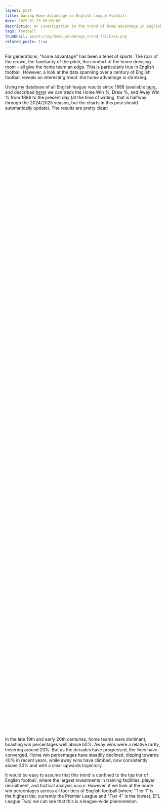 ```yaml
---
layout: post
title: Waning Home Advantage in English League Football
date: 2025-01-13 09:00:00
description: An investigation in the trend of home advantage in English football
tags: football
thumbnail: assets/img/home_advantage_trend_fallback.png
related_posts: true
---
```


For generations, "home advantage" has been a tenet of sports. The roar of the crowd, the familiarity of the pitch, the comfort of the home dressing room – all give the home team an edge. This is particularly true in English football. However, a look at the data spanning over a century of English football reveals an interesting trend: the home advantage is shrinking.

Using my database of all English league results since 1888 (available [here](https://github.com/seanelvidge/England-football-results), and described [here](https://seanelvidge.com/articles/2024/All_England_football_league_results/)) we can track the Home Win %, Draw %, and Away Win % from 1888 to the present day (at the time of writing, that is halfway through the 2024/2025 season, but the charts in this post should automatically update). The results are pretty clear:

<html>
<div class="chart-container">
  <canvas id="resultsChart"></canvas>
</div>
<img
  id="fallbackImage1"
  src="assets/img/home_advantage_trend_fallback.png"
  alt="Fallback image for home, draw, away % win"
  style="display: none; max-width: 100%;"
/>
<style>
    .chart-container {
        position: relative;
        width: 100%;
        min-height: 250px;
        height: 50vh;   /* Always 50% of the viewport height */
        max-height: 80vh;
    }
</style>
</html>

In the late 19th and early 20th centuries, home teams were dominant, boasting win percentages well above 60%. Away wins were a relative rarity, hovering around 20%. But as the decades have progressed, the lines have converged. Home win percentages have steadily declined, dipping towards 40% in recent years, while away wins have climbed, now consistently above 30% and with a clear upwards trajectory.

It would be easy to assume that this trend is confined to the top tier of English football, where the largest investments in training facilities, player recruitment, and tactical analysis occur. However, if we look at the home win percentages across all four tiers of English football (where "Tier 1" is the highest tier, currently the Premier League and "Tier 4" is the lowest, EFL League Two) we can see that this is a league-wide phenomenon.

<html>
<div class="chart-container">
  <canvas id="divisionChart"></canvas>
</div>
<img
  id="fallbackImage2"
  src="assets/img/home_advantage_trend_fallback_by_division.png"
  alt="Fallback image for home win % by division"
  style="display: none; max-width: 100%;"
/>
</html>

As you can see, the decline in home win percentages is remarkably consistent across all levels of professional English football. While there are some minor variations between divisions, the overall trajectory is the same: downwards. This suggests that the factors driving the change are not unique to the top tier but are systemic throughout the entire football pyramid. Each division shows high home win % at the start of the time series (above 50%), but each division ends up closer to 40% by the end of the series.

So, what's driving this shift away from home dominance? Several factors are likely at play:

- Standardization of Playing Conditions: In the early days, pitch conditions varied wildly. Home teams were intimately familiar with their own, often quirky, pitches, giving them a distinct advantage. Over time, regulations and advancements in groundskeeping have led to more standardized, high-quality pitches across the league, leveling the playing field. This impact would be felt across all divisions.
- Improved Travel and Accommodation: Early football often involved arduous journeys for away teams, leaving them fatigued and less prepared. Modern transportation and improved accommodations have minimized the physical toll of travel, allowing away teams to arrive rested and ready to compete. Again, this is relevant to all levels of the game.
- Tactical Advancements and Analysis: The modern game is far more tactically sophisticated. Managers and analysts have access to vast amounts of data and video footage, allowing them to dissect opponents' strengths and weaknesses, regardless of location. Away teams can now better prepare for the specific challenges posed by their opponents and their home stadiums. While the resources may be greater at the top, these advancements have filtered down through the divisions.
- Professionalization and Fitness: Players today are fitter, faster, and more technically skilled than ever before. This overall increase in athleticism can help away teams better cope with the pressures of playing in hostile environments, a trend seen across the footballing spectrum.

## The Future of Home Advantage

Whilst home advantage may not be what it once was, it hasn't disappeared entirely. The support of the home crowd can still provide a boost, and familiarity with the surroundings can offer a slight edge. However, the trend is undeniable. The gap between home and away performance is narrowing, and the English Football League, across all its divisions, is becoming increasingly competitive on all fronts.

If we look to extrapolate the trends in the data we can try and estimate what will happen in the future, fitting lines of best fit to the data we can estimate that home advantage will stick around for quite a while yet!

<div class="chart-container">
  <canvas id="finalTrendChart"></canvas>
</div>

<html>
<script src="https://cdn.jsdelivr.net/npm/papaparse@5.3.0/papaparse.min.js"></script>
<script src="https://cdn.jsdelivr.net/npm/chart.js"></script>
<script src="https://cdn.jsdelivr.net/npm/chartjs-plugin-zoom"></script>

<script>
  const resultsUrl = "https://raw.githubusercontent.com/seanelvidge/England-football-results/main/EnglandLeagueResults.csv";

  // Create chart variables in the global scope
  let resultsChart, divisionChart;

  Papa.parse(resultsUrl, {
    download: true,
    header: true,
    dynamicTyping: true,
    skipEmptyLines: true,
    complete: function(results) {
      // 1) Check if we received valid data
      if (!results || !results.data || results.data.length === 0) {
        console.warn("No valid data returned. Showing fallback images.");
        showFallbackImages();
        return;
      }

      // 2) If there is an `errors` array with parse errors, handle that too
      if (results.errors && results.errors.length > 0) {
        console.warn("Papa Parse encountered errors. Showing fallback images:", results.errors);
        showFallbackImages();
        return;
      }

      // 3) Otherwise, data is good — proceed to create the charts
      const data = results.data;
      processData(data);
    },

    error: function(err) {
      // Papa Parse couldn't load the file at all
      console.error("Error loading remote data", err);
      showFallbackImages();
    }
  });

  function showFallbackImages() {
    // Hide both canvases
    document.getElementById("resultsChart").style.display = "none";
    document.getElementById("divisionChart").style.display = "none";

    // Show both fallback images
    document.getElementById("fallbackImage1").style.display = "block";
    document.getElementById("fallbackImage2").style.display = "block";
  }

  function processData(data) {
    const resultsBySeason = {};
    const resultsBySeasonAndDivision = {};

    data.forEach(row => {
      // Skip this row if Season or Result is missing
      if (!row.Season || !row.Result) {
        return;
      }
      const season = row.Season;
      const division = row.Tier;
      const result = row.Result;

      // Overall Results by Season
      if (!resultsBySeason[season]) {
        resultsBySeason[season] = { H: 0, D: 0, A: 0, total: 0 };
      }
      resultsBySeason[season][result]++;
      resultsBySeason[season].total++;

      // Results by Season and Division
      if (!resultsBySeasonAndDivision[season]) {
        resultsBySeasonAndDivision[season] = {};
      }
      if (division && !resultsBySeasonAndDivision[season][division]) { // Check for undefined division
        resultsBySeasonAndDivision[season][division] = { H: 0, D: 0, A: 0, total: 0 };
      }
      if (division) {
        resultsBySeasonAndDivision[season][division][result]++;
        resultsBySeasonAndDivision[season][division].total++;
      }
    });

    // Get the current season from the data
    const currentSeason = Object.keys(resultsBySeason).sort().pop();

    // Calculate Percentages and Standard Deviations
    const overallChartData = calculatePercentages(resultsBySeason, currentSeason);
    const divisionChartData = calculateDivisionPercentages(resultsBySeasonAndDivision);

    // Create Charts
    createResultsChart(overallChartData);
    createDivisionChart(divisionChartData);
    createFinalTrendChart(overallChartData);
  }

  function calculatePercentages(resultsBySeason, currentSeason) {
    const seasons = Object.keys(resultsBySeason).sort();
    const homeWins = [];
    const draws = [];
    const awayWins = [];
    const homeWinErrors = [];
    const drawErrors = [];
    const awayWinErrors = [];
    const filteredSeasons = []; // Array for keeping track of valid seasons

    seasons.forEach(season => {
      const results = resultsBySeason[season];
      const total = results.total;

      // const hPercent = (results.H / total) * 100;
      // const dPercent = (results.D / total) * 100;
      // const aPercent = (results.A / total) * 100;
      const hPercent = parseFloat((results.H / total * 100).toFixed(2));
      const dPercent = parseFloat((results.D / total * 100).toFixed(2));
      const aPercent = parseFloat((results.A / total * 100).toFixed(2));

      // Calculate standard deviation (error bars)
      const hError = calculateStandardDeviation(results.H, total);
      const dError = calculateStandardDeviation(results.D, total);
      const aError = calculateStandardDeviation(results.A, total);

      if (season && season <= currentSeason) {
        // Add valid season to the filtered array
        filteredSeasons.push(season);

        homeWins.push(hPercent);
        draws.push(dPercent);
        awayWins.push(aPercent);

        homeWinErrors.push(hError);
        drawErrors.push(dError);
        awayWinErrors.push(aError);
      }
    });

    return {
      labels: filteredSeasons, // Use the filtered seasons for labels
      datasets: [
        {
          label: 'Home Win %',
          data: homeWins,
          borderColor: 'blue',
          backgroundColor: 'transparent',
          // errorBars: homeWinErrors,
        },
        {
          label: 'Draw %',
          data: draws,
          borderColor: 'green',
          backgroundColor: 'transparent',
          // errorBars: drawErrors,
        },
        {
          label: 'Away Win %',
          data: awayWins,
          borderColor: 'red',
          backgroundColor: 'transparent',
          // errorBars: awayWinErrors,
        }
      ]
    };
  }

  function calculateDivisionPercentages(resultsBySeasonAndDivision) {
    const seasons = Object.keys(resultsBySeasonAndDivision).sort();
    const datasets = {};

    seasons.forEach(season => {
      const divisions = Object.keys(resultsBySeasonAndDivision[season]);
      divisions.forEach(division => {
        if (division && !datasets[division]) { // Check for undefined division
          // Assign specific colors to each division
          let color;
          if (division === '1') {
            color = 'red';
          } else if (division === '2') {
            color = 'blue';
          } else if (division === '3') {
            color = 'green';
          } else if (division === '4') {
            color = 'purple';
          } else {
            color = getRandomColor(); // Fallback to a random color
          }

          datasets[division] = {
            label: `Division ${division}`,
            data: [],
            borderColor: color,
            backgroundColor: 'transparent',
            errorBars: [],
          };
        }

        if (division) {
          const results = resultsBySeasonAndDivision[season][division];
          const total = results.total;

          // const hPercent = (results.H / total) * 100;
          // const dPercent = (results.D / total) * 100;
          // const aPercent = (results.A / total) * 100;
          const hPercent = parseFloat((results.H / total * 100).toFixed(2));
          const dPercent = parseFloat((results.D / total * 100).toFixed(2));
          const aPercent = parseFloat((results.A / total * 100).toFixed(2));

          // Here we'll just use Home Win % for simplicity, but you can add others
          datasets[division].data.push({x: season, y: hPercent});
          datasets[division].errorBars.push(calculateStandardDeviation(results.H, total));
        }
      });
    });

    return {
      labels: seasons,
      datasets: Object.values(datasets)
    };
  }

  function getRandomColor() {
    const letters = '0123456789ABCDEF';
    let color = '#';
    for (let i = 0; i < 6; i++) {
      color += letters[Math.floor(Math.random() * 16)];
    }
    return color;
  }

  function calculateStandardDeviation(count, total) {
    const p = count / total;
    const stdDev = Math.sqrt((p * (1 - p)) / total) * 100; // Convert to percentage
    return stdDev;
  }

  function createResultsChart(chartData) {
    const ctx = document.getElementById('resultsChart').getContext('2d');
    resultsChart = new Chart(ctx, {
      type: 'line',
      data: chartData,
      options: {
        maintainAspectRatio: false,
        plugins: {
          legend: {
            labels: {
              usePointStyle: true,
              // pointStyle: 'circle', // (optional) specify a different shape if needed
            },
          },
          zoom: {
            zoom: {
              wheel: {
                enabled: false,
              },
              pinch: {
                enabled: true
              },
              mode: 'xy',
            }
          },
          tooltip: {
            callbacks: {
              label: function(context) {
                let label = context.dataset.label || '';
                if (label) {
                  label += ': ';
                }
                label += Number(context.parsed.y).toFixed(1) + "%";
                return label;
              },
              footer: function(context) {
                const dataset = context[0.0].dataset;
                // const error = dataset.errorBars[context[0.0].dataIndex];
                // return `±${error.toFixed(2)}%`;
              }
            }
          }
        },
        scales: {
          y: {
            beginAtZero: true,
            title: {
              display: true,
              text: 'Percentage',
              // Larger font size for axis title
              font: {
                size: 16
              }
            },
            // Larger font size for axis ticks
            ticks: {
              font: {
                size: 14
              }
            }
          },
          x: {
            ticks: {
              // Only show ticks for every 5 years
              callback: function(value, index, values) {
                const year = this.getLabelForValue(value);
                if (year.endsWith('5') || year.endsWith('0')) {
                  return year.substring(0, 4); // return EEOC format
                }
              },
              // Larger font size for axis ticks
              font: {
                size: 14
              }
            },
            title: {
              display: true,
              text: 'Season',
              // Larger font size for axis title
              font: {
                size: 16
              }
            }
          }
        }
      }
    });
  }

  function createDivisionChart(chartData) {
    const ctx = document.getElementById("divisionChart").getContext("2d");
    divisionChart = new Chart(ctx, {
      type: "line",
      data: chartData,
      options: {
        maintainAspectRatio: false,
        plugins: {
          legend: {
            labels: {
              usePointStyle: true,
            },
          },
          zoom: {
            zoom: {
              wheel: { enabled: false },
              pinch: { enabled: true },
              mode: "xy",
            },
          },
          tooltip: {
            callbacks: {
              label: function (context) {
                let label = context.dataset.label || "";
                if (label) {
                  label += ": ";
                }
                label += Number(context.parsed.y).toFixed(1) + "%";
                return label;
              },
              footer: function (context) {
                const dataset = context[0].dataset;
                const error = dataset.errorBars[context[0].dataIndex];
                return `±${error.toFixed(2)}%`;
              },
            },
          },
          // Put the title here with the rest of the plugins:
          title: {
            display: true,
            text: "% Home Wins per Division",
          },
        },
        scales: {
          y: {
            beginAtZero: true,
            title: {
              display: true,
              text: "Percentage",
              font: { size: 16 },
            },
            ticks: {
              font: { size: 14 },
            },
          },
          x: {
            ticks: {
              callback: function (value) {
                const year = this.getLabelForValue(value);
                if (year.endsWith("5") || year.endsWith("0")) {
                  return year.substring(0, 4);
                }
              },
              font: { size: 14 },
            },
            title: {
              display: true,
              text: "Season",
              font: { size: 16 },
            },
          },
        },
      },
    });
  }

  function updateChartTheme(isDark) {
    // Decide on colors for dark vs. light
    const chartBgColor = isDark ? "#242424" : "#FFFFFF";
    const textColor = isDark ? "#FFFFFF" : "#000000";

    // Example: update your main chart's background
    resultsChart.options.plugins.legend.labels.color = textColor;
    resultsChart.options.scales.x.title.color = textColor;
    resultsChart.options.scales.x.ticks.color = textColor;
    resultsChart.options.scales.y.title.color = textColor;
    resultsChart.options.scales.y.ticks.color = textColor;

    // If you want the canvas background to be distinct from page background:
    // (Alternatively, you could just let the page background show through.)
    resultsChart.options.backgroundColor = chartBgColor;

    // Then re-render the chart
    resultsChart.update();

    // Example: update your main chart's background
    divisionChart.options.plugins.legend.labels.color = textColor;
    divisionChart.options.scales.x.title.color = textColor;
    divisionChart.options.scales.x.ticks.color = textColor;
    divisionChart.options.scales.y.title.color = textColor;
    divisionChart.options.scales.y.ticks.color = textColor;

    // If you want the canvas background to be distinct from page background:
    // (Alternatively, you could just let the page background show through.)
    divisionChart.options.backgroundColor = chartBgColor;

    // Then re-render the chart
    divisionChart.update();
  }
</script>

<script>
  // Create a new chart variable
  let finalTrendChart;

  function linearRegression(xArr, yArr) {
    const n = xArr.length;
    let sumX = 0, sumY = 0, sumXY = 0, sumX2 = 0;
    for (let i = 0; i < n; i++) {
      sumX += xArr[i];
      sumY += yArr[i];
      sumXY += xArr[i] * yArr[i];
      sumX2 += xArr[i] * xArr[i];
    }
    const slope = (n * sumXY - sumX * sumY) / (n * sumX2 - sumX * sumX);
    const intercept = (sumY - slope * sumX) / n;
    return { slope, intercept };
  }

  // Once your data is processed (within processData), call createFinalTrendChart
  // passing the same overallChartData used in createResultsChart:
 function createFinalTrendChart(chartData) {
    // Step 1) Convert season labels into a numeric index (e.g. [0, 1, 2, ...]) for regression
    //         This is simpler than parsing "1888-1889" as numeric years.
    const originalLabels = chartData.labels; // e.g. ["1888-1889","1889-1890", ...]
    const xIndex = originalLabels.map((_, i) => i);

    // We'll do separate arrays for the 3 series
    const homeData = chartData.datasets[0].data; // home percentages
    const drawData = chartData.datasets[1].data; // draw percentages
    const awayData = chartData.datasets[2].data; // away percentages

    // Step 2) Regress each set (home, draw, away)
    const homeLR = linearRegression(xIndex, homeData);
    const drawLR = linearRegression(xIndex, drawData);
    const awayLR = linearRegression(xIndex, awayData);

    // Step 3) Generate a new x range that extends 10 “years” beyond your last data point
    //         If your last index is N-1, go out to N-1+10 => N+9
    const lastIndex = xIndex[xIndex.length - 1]; // this should be xIndex.length - 1
    const extendedX = [];
    // For example, if you have data from i=0..136, then i=137..146 extends 10 more points
    for (let i = 0; i <= lastIndex + 50; i++) {
      extendedX.push(i);
    }

    // Step 4) Construct new string labels for the extended portion
    //         If your original label is "1888-1889", "1889-1890", we can guess future
    //         seasons by taking the first year and adding i. A simpler approach is
    //         just to label them 1..N, but here's an example parse:
    function nextSeasonLabel(baseLabel, increment) {
      // If format is "YYYY-YYYY", parse the first 4 digits:
      const baseYear = parseInt(baseLabel.substring(0, 4), 10);
      const nextStart = baseYear + increment;
      return `${nextStart}-${nextStart + 1}`; // e.g. "2025-2026"
    }

    // Build the extended label array
    const extendedLabels = extendedX.map((val) => {
      // If val <= lastIndex, just use the original label
      if (val <= lastIndex) {
        return originalLabels[val];
      } else {
        // val - lastIndex = how many seasons beyond the last real one
        const increment = val - lastIndex;
        // parse the last real label
        const lastRealLabel = originalLabels[lastIndex];
        return nextSeasonLabel(lastRealLabel, increment);
      }
    });

    // Step 5) Compute predicted values for home, draw, away, then normalize
    //         so they sum to 100 at each point.
    const homeTrend = [];
    const drawTrend = [];
    const awayTrend = [];

    for (let i = 0; i < extendedX.length; i++) {
      const xVal = extendedX[i];
      // raw predictions from linear model
      const hRaw = homeLR.slope * xVal + homeLR.intercept;
      const dRaw = drawLR.slope * xVal + drawLR.intercept;
      const aRaw = awayLR.slope * xVal + awayLR.intercept;
      // sum them
      const total = hRaw + dRaw + aRaw;
      // normalize to 100
      const hNorm = (hRaw / total) * 100;
      const dNorm = (dRaw / total) * 100;
      const aNorm = (aRaw / total) * 100;
      homeTrend.push(hNorm);
      drawTrend.push(dNorm);
      awayTrend.push(aNorm);
    }

    // Step 6) Build the final chart data
    const finalData = {
      labels: extendedLabels,
      datasets: [
        {
          label: "Home Win %",
          data: chartData.datasets[0].data
            // keep original data up to lastIndex,
            // but fill 'undefined' or null for the extended part
            // so the line doesn't incorrectly continue from actual data
            .concat(Array(extendedX.length - xIndex.length).fill(null)),
          borderColor: "blue",
          backgroundColor: "transparent",
        },
        {
          label: "Draw %",
          data: chartData.datasets[1].data
            .concat(Array(extendedX.length - xIndex.length).fill(null)),
          borderColor: "green",
          backgroundColor: "transparent",
        },
        {
          label: "Away Win %",
          data: chartData.datasets[2].data
            .concat(Array(extendedX.length - xIndex.length).fill(null)),
          borderColor: "red",
          backgroundColor: "transparent",
        },
        // Normalized trend lines (dashed)
        {
          label: "Home Trend (Normalized)",
          data: homeTrend,
          borderColor: "blue",
          backgroundColor: "transparent",
          borderDash: [5, 5],
          pointRadius: 0,
        },
        {
          label: "Draw Trend (Normalized)",
          data: drawTrend,
          borderColor: "green",
          backgroundColor: "transparent",
          borderDash: [5, 5],
          pointRadius: 0,
        },
        {
          label: "Away Trend (Normalized)",
          data: awayTrend,
          borderColor: "red",
          backgroundColor: "transparent",
          borderDash: [5, 5],
          pointRadius: 0,
        },
      ],
    };

    // Step 7) Create the chart
    const ctx = document.getElementById("finalTrendChart").getContext("2d");
    finalTrendChart = new Chart(ctx, {
      type: "line",
      data: finalData,
      options: {
        maintainAspectRatio: false,
        scales: {
          y: {
            beginAtZero: true,
            title: {
              display: true,
              text: "Percentage",
              font: { size: 16 },
            },
            ticks: {
              font: { size: 14 },
            },
          },
          x: {
            ticks: {
              font: { size: 14 },
              // If you want to reduce clutter, show label every 5 or 10
              callback: function(value, index) {
                return index % 5 === 0 ? this.getLabelForValue(value) : "";
              },
            },
            title: {
              display: true,
              text: "Season",
              font: { size: 16 },
            },
          },
        },
        plugins: {
          title: {
            display: false,
            text: "Home/Draw/Away % with Normalized Trend to 100%",
          },
          tooltip: {
            callbacks: {
              label: function(context) {
                let label = context.dataset.label || "";
                if (label) {
                  label += ": ";
                }
                label += Number(context.parsed.y).toFixed(1) + "%";
                return label;
              },
            },
          },
          legend: {
            labels: {
              usePointStyle: true,
            },
          },
          zoom: {
            zoom: {
              wheel: { enabled: false },
              pinch: { enabled: true },
              mode: "xy",
            },
          },
        },
      },
    });
  }
  </script>

</html>
